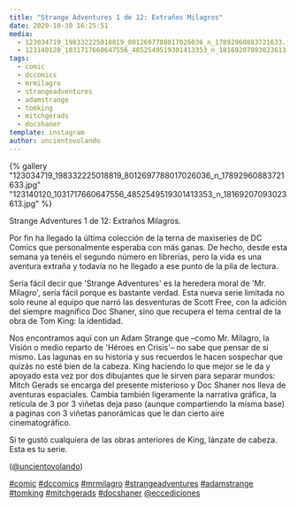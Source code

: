 ```yaml
---
title: "Strange Adventures 1 de 12: Extraños Milagros"
date: 2020-10-30 16:25:51
media: 
  - 123034719_198332225018819_8012697788017026036_n_17892960883721633.jpg
  - 123140120_1031717660647556_4852549519301413353_n_18169207093023613.jpg
tags: 
  - comic
  - dccomics
  - mrmilagro
  - strangeadventures
  - adamstrange
  - tomking
  - mitchgerads
  - docshaner
template: instagram
author: uncientovolando
---
```


{% gallery "123034719_198332225018819_8012697788017026036_n_17892960883721633.jpg" "123140120_1031717660647556_4852549519301413353_n_18169207093023613.jpg" %}

Strange Adventures 1 de 12: Extraños Milagros.

Por fin ha llegado la última colección de la terna de maxiseries de DC Comics que personalmente esperaba con más ganas. De hecho, desde esta semana ya tenéis el segundo número en librerías, pero la vida es una aventura extraña y todavía no he llegado a ese punto de la pila de lectura.

Sería fácil decir que 'Strange Adventures' es la heredera moral de 'Mr. Milagro', sería fácil porque es bastante verdad. Esta nueva serie limitada no solo reune al equipo que narró las desventuras de Scott Free, con la adición del siempre magnifico Doc Shaner, sino que recupera el tema central de la obra de Tom King: la identidad.

Nos encontramos aquí con un Adam Strange que –como Mr. Milagro, la Visión o medio reparto de 'Héroes en Crisis'– no sabe que pensar de si mismo. Las lagunas en su historia y sus recuerdos le hacen sospechar que quizás no esté bien de la cabeza. King haciendo lo que mejor se le da y apoyado esta vez por dos dibujantes que le sirven para separar mundos: Mitch Gerads se encarga del presente misterioso y Doc Shaner nos lleva de aventuras espaciales. Cambia también ligeramente la narrativa gráfica, la retícula de 3 por 3 viñetas deja paso (aunque compartiendo la misma base) a paginas con 3 viñetas panorámicas que le dan cierto aire cinematográfico.

Si te gustó cualquiera de las obras anteriores de King, lánzate de cabeza. Esta es tu serie.

([@uncientovolando](https://instagram.com/uncientovolando))

[#comic](/tags/comic) [#dccomics](/tags/dccomics) [#mrmilagro](/tags/mrmilagro) [#strangeadventures](/tags/strangeadventures) [#adamstrange](/tags/adamstrange) [#tomking](/tags/tomking) [#mitchgerads](/tags/mitchgerads) [#docshaner](/tags/docshaner) [@eccediciones](https://instagram.com/eccediciones)
